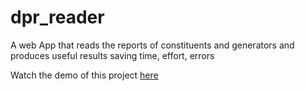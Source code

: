 # dpr_reader
A web App that reads the reports of constituents and generators and produces useful results saving time, effort, errors 

Watch the demo of this project <a href="https://posoco.github.io/dpr_reader/" target="_blank">here</a>